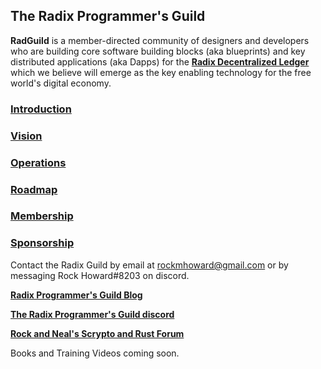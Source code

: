## The Radix Programmer's Guild

**RadGuild** is a member-directed community of designers and developers who are building core software building blocks (aka blueprints) and key distributed applications (aka Dapps) for the [**Radix Decentralized Ledger**](https://radixdlt.com) which we believe will emerge as the key enabling technology for the free world's digital economy.

### [Introduction](./Introduction.md)

### [Vision](./Vision.md)

### [Operations](./Operations.md)

### [Roadmap](./Roadmap.md)

### [Membership](./Membership.md)

### [Sponsorship](./Sponsorship.md)

Contact the Radix Guild by email at rockmhoward@gmail.com or by messaging Rock Howard#8203 on discord.

[**Radix Programmer's Guild Blog**](https://www.publish0x.com/radix-programmers-guild)

[**The Radix Programmer's Guild discord**](https://discord.gg/rugMH3cNBv)

[**Rock and Neal's Scrypto and Rust Forum**](https://discord.gg/VSGu5mddse)

Books and Training Videos coming soon.
